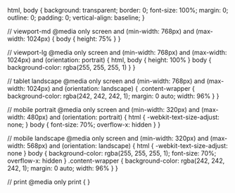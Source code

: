 html,
body {
  background: transparent;
  border: 0;
  font-size: 100%;
  margin: 0;
  outline: 0;
  padding: 0;
  vertical-align: baseline;
}


// viewport-md
@media only screen and (min-width: 768px) and (max-width: 1024px) {
  body {
    height: 75%
  }
}

// viewport-lg
@media only screen and (min-width: 768px) and (max-width: 1024px) and (orientation: portrait) {
  html,
  body {
    height: 100%
  }
  body {
    background-color: rgba(255, 255, 255, 1)
  }
}

// tablet landscape
@media only screen and (min-width: 768px) and (max-width: 1024px) and (orientation: landscape) {
  .content-wrapper {
    background-color: rgba(242, 242, 242, 1);
    margin: 0 auto;
    width: 96%
  }
}

// mobile portrait
@media only screen and (min-width: 320px) and (max-width: 480px) and (orientation: portrait) {
  html {
    -webkit-text-size-adjust: none;
  }
  body {
    font-size: 70%;
    overflow-x: hidden
  }
}

// mobile landscape
@media only screen and (min-width: 320px) and (max-width: 568px) and (orientation: landscape) {
  html {
    -webkit-text-size-adjust: none
  }
  body {
    background-color: rgba(255, 255, 255, 1);
    font-size: 70%;
    overflow-x: hidden
  }
  .content-wrapper {
    background-color: rgba(242, 242, 242, 1);
    margin: 0 auto;
    width: 96%
  }
}

// print
@media only print {
}
